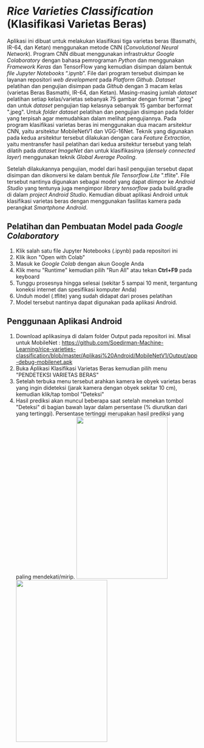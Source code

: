 # <i>Rice Varieties Classification</i> (Klasifikasi Varietas Beras)
Aplikasi ini dibuat untuk melakukan klasifikasi tiga varietas beras (Basmathi, IR-64, dan Ketan) menggunakan metode CNN (<i>Convolutional Neural Network</i>).
Program CNN dibuat menggunakan infrastruktur <i>Google Colaboratory</i> dengan bahasa pemrograman <i>Python</i> dan menggunakan <i>Framework Keras</i> dan TensorFlow yang kemudian disimpan dalam bentuk <i>file Jupyter Notebooks</i> “.ipynb”. File dari program tersebut disimpan ke layanan repositori <i>web development</i> pada <i>Platform Github</i>.
<i>Dataset</i> pelatihan dan pengujian disimpan pada <i>Github</i> dengan 3 macam kelas (varietas Beras Basmathi, IR-64, dan Ketan). Masing-masing jumlah <i>dataset</i> pelatihan setiap kelas/varietas sebanyak 75 gambar dengan format ".jpeg" dan untuk <i>dataset</i> pengujian tiap kelasnya sebanyak 15 gambar berformat ".jpeg". Untuk <i>folder dataset</i> pelatihan dan pengujian disimpan pada folder yang terpisah agar memudahkan dalam melihat pengujiannya.
Pada program klasifikasi varietas beras ini menggunakan dua macam arsitektur CNN, yaitu arsitektur MobileNetV1 dan VGG-16Net.
Teknik yang digunakan pada kedua arsitektur tersebut dilakukan dengan cara <i>Feature Extraction</i>, yaitu mentransfer hasil pelatihan dari kedua arsitektur tersebut yang telah dilatih pada <i>dataset ImageNet</i> dan untuk klasifikasinya (<i>densely connected layer</i>) menggunakan teknik <i>Global Average Pooling</i>.

Setelah dilakukannya pengujian, model dari hasil pengujian tersebut dapat disimpan dan dikonversi ke dalam bentuk <i>file Tensorflow Lite</i> ".tflite". File tersebut nantinya digunakan sebagai model yang dapat diimpor ke <i>Android Studio</i> yang tentunya juga mengimpor <i>library tensorflow</i> pada build.gradle di dalam <i>project Android Studio</i>. Kemudian dibuat aplikasi Android untuk klasifikasi varietas beras dengan menggunakan fasilitas kamera pada perangkat <i>Smartphone Android</i>.

## Pelatihan dan Pembuatan Model pada <i>Google Colaboratory</i>
1. Klik salah satu file Jupyter Notebooks (.ipynb) pada repositori ini
2. Klik ikon "Open with Colab"
3. Masuk ke <i>Google Colab</i> dengan akun Google Anda
4. Klik menu "Runtime" kemudian pilih "Run All" atau tekan <b>Ctrl+F9</b> pada keyboard
5. Tunggu prosesnya hingga selesai (sekitar 5 sampai 10 menit, tergantung koneksi internet dan spesifikasi komputer Anda)
6. Unduh model (.tflite) yang sudah didapat dari proses pelatihan
7. Model tersebut nantinya dapat digunakan pada aplikasi Android.

## Penggunaan Aplikasi Android
1. Download aplikasinya di dalam folder Output pada repositori ini. Misal untuk MobileNet : https://github.com/Soedirman-Machine-Learning/rice-varieties-classification/blob/master/Aplikasi%20Android/MobileNetV1/Output/app-debug-mobilenet.apk
2. Buka Aplikasi Klasifikasi Varietas Beras kemudian pilih menu "PENDETEKSI VARIETAS BERAS"
3. Setelah terbuka menu tersebut arahkan kamera ke obyek varietas beras yang ingin dideteksi (jarak kamera dengan obyek sekitar 10 cm), kemudian klik/tap tombol "Deteksi"
4. Hasil prediksi akan muncul beberapa saat setelah menekan tombol "Deteksi" di bagian bawah layar dalam persentase (% diurutkan dari yang tertinggi). Persentase tertinggi merupakan hasil prediksi yang paling mendekati/mirip.
<img src="https://github.com/Soedirman-Machine-Learning/rice-varieties-classification/blob/master/ezgif-3-094c9401a638.gif" width="240" height="427">   <img src="https://github.com/Soedirman-Machine-Learning/rice-varieties-classification/blob/master/ezgif-3-377733b908a3.gif" width="240" height="427">
